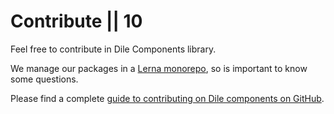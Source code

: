 # Contribute || 10

Feel free to contribute in Dile Components library.

We manage our packages in a [Lerna monorepo](https://github.com/lerna/lerna), so is important to know some questions.

Please find a complete [guide to contributing on Dile components on GitHub](https://github.com/Polydile/dile-components/blob/master/CONTRIBUTING.md).
